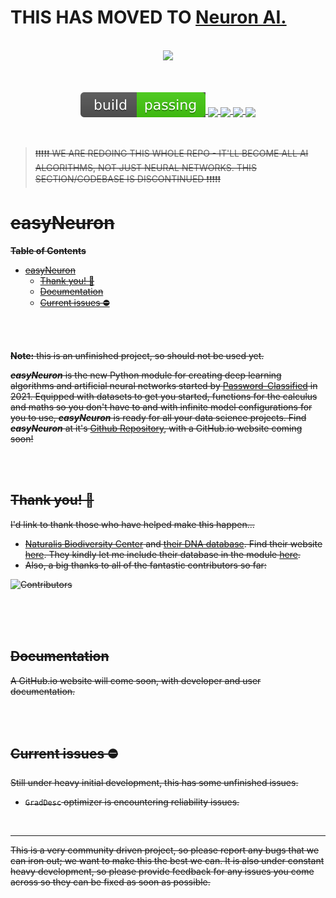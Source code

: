 <h1>THIS HAS MOVED TO <a href="https://github.com/neuron-ai/easyneuron">Neuron AI.</a></h1>

<br>
<strike>
<div align="center">
  <img src="https://repository-images.githubusercontent.com/372004660/e43eedfe-5f66-4d3a-bd08-3af2f8c47aab" width="300rem"></img>
  <br/><br/><br/>
  <p>
    <img src="Images/build%20badge.svg"/>
    <img src="https://badges.pufler.dev/created/Neuron-AI/easyNeuron"/>
    <img src="https://badges.pufler.dev/updated/Neuron-AI/easyNeuron"/>
    <img src="https://badges.pufler.dev/visits/Neuron-AI/easyNeuron"/>
    <img src="https://app.codacy.com/project/badge/Grade/15be61b0f1fc4921867584cd2762ff6d"/>
  <p/>
</div>

<br/>

> ❗❗❗❗❗  WE ARE REDOING THIS WHOLE REPO - IT'LL BECOME ALL AI ALGORITHMS, NOT JUST NEURAL NETWORKS. THIS SECTION/CODEBASE IS DISCONTINUED ❗❗❗❗❗
 

# easyNeuron

**Table of Contents**

- [easyNeuron](#easyneuron)
  - [Thank you! 🎉](#thank-you-)
  - [Documentation](#documentation)
  - [Current issues ⛔](#current-issues-)

<br/>
<br/>

**Note:** this is an unfinished project, so should not be used yet.
<br/>

***easyNeuron*** is the new Python module for creating deep learning algorithms and artificial
neural networks started by [Password-Classified](https://github.com/Neuron-AI) in 2021. Equipped with datasets to get you started, functions for the calculus and
maths so you don't have to and with infinite model configurations for you to use, ***easyNeuron*** is ready for all your data science projects. Find ***easyNeuron*** at it's [Github Repository](https://github.com/Neuron-AI/easyNeuron), with a GitHub.io website coming soon!

<br/>
<br/>

## Thank you! 🎉
I'd link to thank those who have helped make this happen...

- [Naturalis Biodiversity Center](https://github.com/naturalis) and [their DNA database](https://github.com/naturalis/Custom-databases-DNA-sequences). Find their website [here](https://www.naturalis.nl/). They kindly let me include their database in the module [here](https://github.com/naturalis/Custom-databases-DNA-sequences/issues/10).
- Also, a big thanks to all of the fantastic contributors so far:

![Contributors](https://badges.pufler.dev/contributors/Neuron-AI/easyNeuron?size=80&padding=5&bots=true)

<br/>
<br/>
<br/>

## Documentation

A GitHub.io website will come soon, with developer and user documentation.

<br/>
<br/>

## Current issues ⛔

Still under heavy initial development, this has some unfinished issues.

- `GradDesc` optimizer is encountering reliability issues.

<br/>

-----------

This is a very community driven project, so please report any bugs that we can iron out;
we want to make this the best we can. It is also under constant heavy development, so
please provide feedback for any issues you come across so they can be fixed as soon as possible.

</strike>
